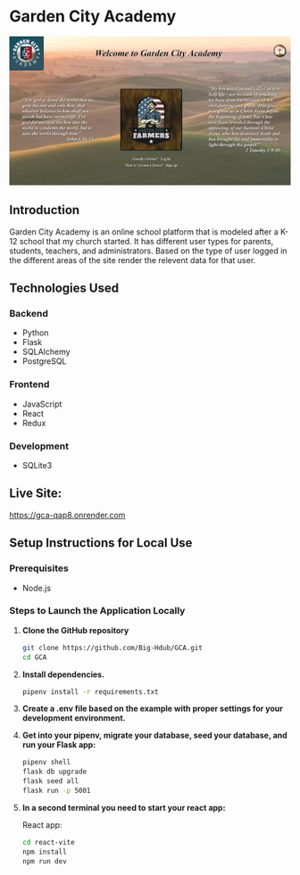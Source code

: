 # Garden City Academy

![alt text](<react-vite/public/Screenshot 2024-08-30 131010.png>)

## Introduction

Garden City Academy is an online school platform that is modeled after a K-12 school that my church started.  It has different user types for parents, students, teachers, and administrators.  Based on the type of user logged in the different areas of the site render the relevent data for that user.

## Technologies Used

### Backend

- Python
- Flask
- SQLAlchemy
- PostgreSQL

### Frontend

- JavaScript
- React
- Redux

### Development

- SQLite3

## Live Site:

https://gca-qap8.onrender.com

## Setup Instructions for Local Use

### Prerequisites
- Node.js

### Steps to Launch the Application Locally

1. **Clone the GitHub repository**

   ```sh
   git clone https://github.com/Big-Hdub/GCA.git
   cd GCA
   ```

2. **Install dependencies.**

   ```bash
   pipenv install -r requirements.txt
   ```

3. **Create a __.env__ file based on the example with proper settings for your development environment.**

4. **Get into your pipenv, migrate your database, seed your database, and run your Flask app:**

   ```bash
   pipenv shell
   flask db upgrade
   flask seed all
   flask run -p 5001
   ```

5. **In a second terminal you need to start your react app:**

   React app:
   ```bash
   cd react-vite
   npm install
   npm run dev
   ```

